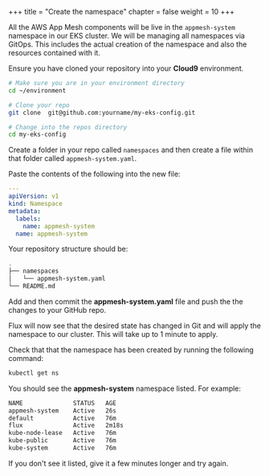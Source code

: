 +++
title = "Create the namespace"
chapter = false
weight = 10
+++

All the AWS App Mesh components will be live in the `appmesh-system` namespace in our EKS cluster. We will be managing all namespaces via GitOps. This includes the actual creation of the namespace and also the resources contained with it.

Ensure you have cloned your repository into your **Cloud9** environment.

```bash
# Make sure you are in your environment directory
cd ~/environment

# Clone your repo
git clone  git@github.com:yourname/my-eks-config.git

# Change into the repos directory
cd my-eks-config
```

Create a folder in your repo called `namespaces` and then create a file within that folder called `appmesh-system.yaml`.

Paste the contents of the following into the new file:

```yaml
---
apiVersion: v1
kind: Namespace
metadata:
  labels:
    name: appmesh-system
  name: appmesh-system
```

Your repository structure should be:

```bash
.
├── namespaces
│   └── appmesh-system.yaml
└── README.md
```

Add and then commit the **appmesh-system.yaml** file and push the the changes to your GitHub repo.

Flux will now see that the desired state has changed in Git and will apply the namespace to our cluster. This will take up to 1 minute to apply.

Check that that the namespace has been created by running the following command:

```bash
kubectl get ns
```

You should see the **appmesh-system** namespace listed. For example:

```bash
NAME              STATUS   AGE
appmesh-system    Active   26s
default           Active   76m
flux              Active   2m18s
kube-node-lease   Active   76m
kube-public       Active   76m
kube-system       Active   76m
```

If you don't see it listed, give it a few minutes longer and try again.

